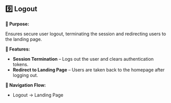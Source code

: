 ## 9️⃣ Logout

**🔹 Purpose:**

Ensures secure user logout, terminating the session and redirecting users to the landing page.

**🔹 Features:**

- **Session Termination** – Logs out the user and clears authentication tokens.
- **Redirect to Landing Page** – Users are taken back to the homepage after logging out.

**🔹 Navigation Flow:**

- Logout → Landing Page

